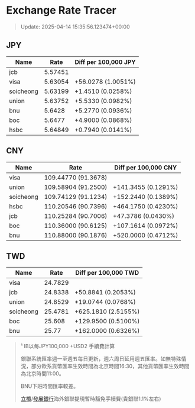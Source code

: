 # Exchange Rate Tracer

> Update: 2025-04-14 15:35:56.123474+00:00

## JPY

| Name      |    Rate | Diff per 100,000 JPY   |
|-----------|---------|------------------------|
| jcb       | 5.57451 |                        |
| visa      | 5.63054 | +56.0278 (1.0051%)     |
| soicheong | 5.63199 | +1.4510 (0.0258%)      |
| union     | 5.63752 | +5.5330 (0.0982%)      |
| bnu       | 5.6428  | +5.2770 (0.0936%)      |
| boc       | 5.6477  | +4.9000 (0.0868%)      |
| hsbc      | 5.64849 | +0.7940 (0.0141%)      |

## CNY

| Name      | Rate                | Diff per 100,000 CNY   |
|-----------|---------------------|------------------------|
| visa      | 109.44770	(91.3678) |                        |
| union     | 109.58904	(91.2500) | +141.3455 (0.1291%)    |
| soicheong | 109.74129	(91.1234) | +152.2440 (0.1389%)    |
| hsbc      | 110.20546	(90.7396) | +464.1750 (0.4230%)    |
| jcb       | 110.25284	(90.7006) | +47.3786 (0.0430%)     |
| boc       | 110.36000	(90.6125) | +107.1614 (0.0972%)    |
| bnu       | 110.88000	(90.1876) | +520.0000 (0.4712%)    |

## TWD

| Name      |    Rate | Diff per 100,000 TWD   |
|-----------|---------|------------------------|
| visa      | 24.7829 |                        |
| jcb       | 24.8338 | +50.8841 (0.2053%)     |
| union     | 24.8529 | +19.0744 (0.0768%)     |
| soicheong | 25.4781 | +625.1810 (2.5155%)    |
| boc       | 25.608  | +129.9500 (0.5100%)    |
| bnu       | 25.77   | +162.0000 (0.6326%)    |


> ¹ IB以每JPY100,000 +USD2 手續費計算
>
> 銀聯系統匯率週一至週五每日更新，週六周日延用週五匯率。如無特殊情況，部分歐系貨幣匯率生效時間為北京時間16:30，其他貨幣匯率生效時間為北京時間11:00。
>
> BNU下班時間匯率較差。
>
> [立橋](https://www.wlbank.com.mo/uploads/ueditor/file/20181211/1544536513900230.pdf)/[發展銀行](https://www.mdb.com.mo/Service_Charges_20230728.pdf)海外銀聯提現暫時豁免手續費(貴銀聯1.1%左右)

